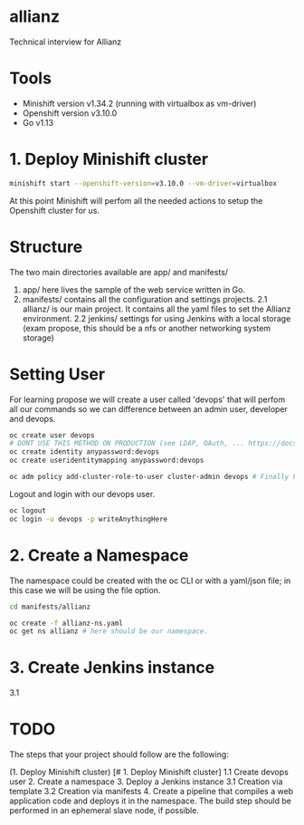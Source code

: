 # allianz
Technical interview for Allianz

# Tools

* Minishift version v1.34.2 (running with virtualbox as vm-driver)
* Openshift version v3.10.0
* Go v1.13

# 1. Deploy Minishift cluster

```bash
minishift start --openshift-version=v3.10.0 --vm-driver=virtualbox
```
At this point Minishift will perfom all the needed actions to setup the Openshift cluster for us.

# Structure

The two main directories available are app/ and manifests/

1. app/ here lives the sample of the web service written in Go.
2. manifests/ contains all the configuration and settings projects.
  2.1 allianz/ is our main project. It  contains all the yaml files to set the Allianz environment.
  2.2 jenkins/ settings for using Jenkins with a local storage (exam propose, this should  be a nfs or another networking system storage)

# Setting User

For learning propose we will create a user called 'devops' that will perfom all our commands so we can difference between an admin user, developer and devops.

```bash
oc create user devops
# DONT USE THIS METHOD ON PRODUCTION (see LDAP, OAuth, ... https://docs.openshift.com/container-platform/3.11/install_config/configuring_authentication.html)
oc create identity anypassword:devops 
oc create useridentitymapping anypassword:devops

oc adm policy add-cluster-role-to-user cluster-admin devops # Finally bind this user to the cluster-admin role.
```

Logout and login with our devops user.

```bash
oc logout
oc login -u devops -p writeAnythingHere
```

# 2. Create a Namespace

The namespace could be created with the oc CLI or with a yaml/json file; in this case we will be using the file option.

```bash
cd manifests/allianz

oc create -f allianz-ns.yaml
oc get ns allianz # here should be our namespace.
```
# 3. Create Jenkins instance

3.1 

# TODO

The steps that your project should follow are the following:

(1. Deploy Minishift cluster) [# 1. Deploy Minishift cluster]
  1.1 Create devops user
2. Create a namespace
3. Deploy a Jenkins instance
  3.1 Creation via template
  3.2 Creation via manifests
4. Create a pipeline that compiles a web application code and deploys it in the namespace. The build step should be performed in an ephemeral slave node, if possible. 
